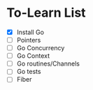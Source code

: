 # To-Learn List

- [x] Install Go
- [ ] Pointers
- [ ] Go Concurrency
- [ ] Go Context
- [ ] Go routines/Channels
- [ ] Go tests
- [ ] Fiber
